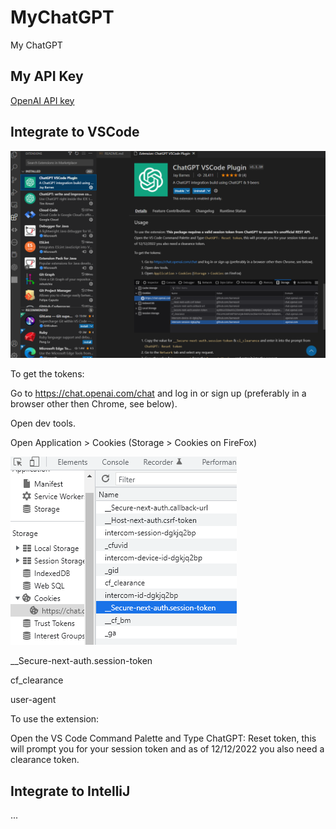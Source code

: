 # MyChatGPT

My ChatGPT

## My API Key

[OpenAI API key](https://beta.openai.com/account/api-keys)

## Integrate to VSCode

![1672979534054](image/README/1672979534054.png)

To get the tokens:

Go to <https://chat.openai.com/chat> and log in or sign up (preferably in a browser other then Chrome, see below).

Open dev tools.

Open Application > Cookies (Storage > Cookies on FireFox)

![1672979760532](image/README/1672979760532.png)

__Secure-next-auth.session-token

cf_clearance

user-agent

To use the extension:

Open the VS Code Command Palette and Type ChatGPT: Reset token, this will prompt you for your session token and as of 12/12/2022 you also need a clearance token.

## Integrate to IntelliJ

...
